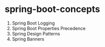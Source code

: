 # spring-boot-concepts

1. Spring Boot Logging 
2. Spring Boot Properties Precedence
3. Spring Design Patterns
4. Spring Banners